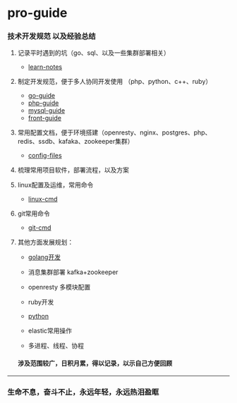 # pro-guide
### 技术开发规范 以及经验总结

1. 记录平时遇到的坑（go、sql、以及一些集群部署相关） 
   * [learn-notes](./Darren-doc/learn-notes.md)
  
2. 制定开发规范，便于多人协同开发使用 （php、python、c++、ruby）
   * [go-guide](./go/Go编码注意事项.md)
   * [php-guide](./php/php开发指南.md)
   * [mysql-guide](./mysql/sql语句.md)
   * [front-guide](./front-guide/编程思想.md)

3. 常用配置文档，便于环境搭建（openresty、nginx、postgres、php、redis、ssdb、kafaka、zookeeper集群）
   * [config-files](./config-files)

4. 梳理常用项目软件，部署流程，以及方案


5. linux配置及运维，常用命令
   * [linux-cmd](./Darren-doc/linux.md)

6. git常用命令
   * [git-cmd](./Darren-doc/git.md)

7. 其他方面发展规划：
   * [golang开发](./go/go-project.md) 
   * 消息集群部署 kafka+zookeeper
   * openresty 多模块配置
   * ruby开发
   * [python](./python/python环境.md) 
   * elastic常用操作
   
   * 多进程、线程、协程

    #### 涉及范围较广，日积月累，得以记录，以示自己方便回顾






-------

### 生命不息，奋斗不止，永远年轻，永远热泪盈眶
